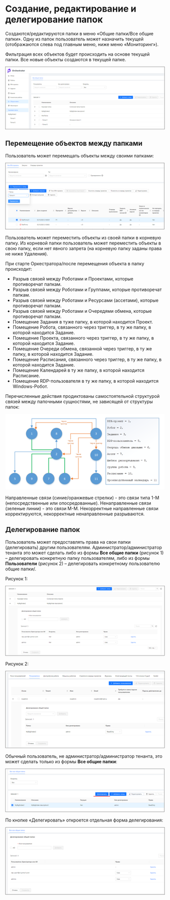 # Создание, редактирование и делегирование папок

Создаются/редактируются папки в меню «Общие папки/Все общие папки». Одну из папок пользователь может назначить текущей (отображаются слева под главным меню, ниже меню «Мониторинг»). 

Фильтрация всех объектов будет происходить на основе текущей папки. Все новые объекты создаются в текущей папке.

![](../../../orchestrator-new/resources/orchestrator-admin/users/common-folders-create1.PNG)

## Перемещение объектов между папками

Пользователь может перемещать объекты между своими папками:

![](../../../orchestrator-new/resources/orchestrator-admin/users/common-folders-create2.PNG)

Пользователь может переместить объекты из своей папки в корневую папку. Из корневой папки пользователь может переместить объекты в свою папку, если нет явного запрета (на корневую папку заданы права не ниже Удаления).

При старте Оркестратора/после перемещения объекта в папку происходит:
* Разрыв связей между Роботами и Проектами, которые противоречат папкам.
* Разрыв связей между Роботами и Группами, которые противоречат папкам.
* Разрыв связей между Роботами и Ресурсами (ассетами), которые противоречат папкам.
* Разрыв связей между Роботами и Очередями обмена, которые противоречат папкам.
* Помещение Задания в туже папку, в которой находится Проект.
* Помещение Робота, связанного через триггер, в ту же папку, в которой находится Задание.
* Помещение Проекта, связанного через триггер, в ту же папку, в которой находится Задание.
* Помещение Очереди обмена, связанной через триггер, в ту же папку, в которой находится Задание.
* Помещение Расписания, связанного через триггер, в ту же папку, в которой находится Задание.
* Помещение Календарей в ту же папку, в которой находится Расписание.
* Помещение RDP-пользователя в ту же папку, в которой находится Windows-Робот.

Перечисленные действия продиктованы самостоятельной структурой связей между папочными сущностями, не зависящей от структуры папок:

![](../../../orchestrator-new/resources/orchestrator-admin/users/common-folders-create3.PNG)

Направленные связи (синие/оранжевые стрелки) - это связи типа 1-M (непосредственные или опосредованные). Ненаправленные связи (зеленые линии) - это связи M-M. 
Некорректные направленные связи корректируются, некорректные ненаправленные разрываются.

## Делегирование папок

Пользователь может предоставлять права на свои папки (делегировать) другим пользователям. 
Администратор/администратор тенанта это может сделать либо из формы **Все общие папки** (рисунок 1) – делегировать конкретную папку пользователям, либо из формы **Пользователи** (рисунок 2) – делегировать конкретному пользователю общие папки/.

Рисунок 1:

![](../../../orchestrator-new/resources/orchestrator-admin/users/common-folders-create4.PNG)

Рисунок 2:

![](../../../orchestrator-new/resources/orchestrator-admin/users/common-folders-create5.PNG)

Обычный пользователь, не администратор/администратор тенанта, это может сделать только из формы **Все общие папки**: 

![](../../../orchestrator-new/resources/orchestrator-admin/users/common-folders-create6.PNG)

По кнопке «Делегировать» откроется отдельная форма делегирования:

![](../../../orchestrator-new/resources/orchestrator-admin/users/common-folders-create7.PNG)

